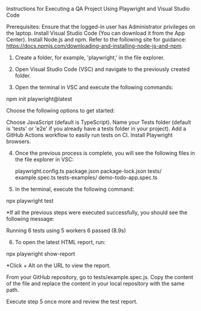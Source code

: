 Instructions for Executing a QA Project Using Playwright and Visual Studio Code

Prerequisites:
Ensure that the logged-in user has Administrator privileges on the laptop.
Install Visual Studio Code (You can download it from the App Center).
Install Node.js and npm. Refer to the following site for guidance: https://docs.npmjs.com/downloading-and-installing-node-js-and-npm.

1. Create a folder, for example, 'playwright,' in the file explorer.

2. Open Visual Studio Code (VSC) and navigate to the previously created folder.

3. Open the terminal in VSC and execute the following commands:

npm init playwright@latest

Choose the following options to get started:

Choose JavaScript (default is TypeScript).
Name your Tests folder (default is 'tests' or 'e2e' if you already have a tests folder in your project).
Add a GitHub Actions workflow to easily run tests on CI.
Install Playwright browsers.

4. Once the previous process is complete, you will see the following files in the file explorer in VSC:

    playwright.config.ts
    package.json
    package-lock.json
    tests/
        example.spec.ts
    tests-examples/
        demo-todo-app.spec.ts

5. In the terminal, execute the following command:

npx playwright test

*If all the previous steps were executed successfully, you should see the following message:


Running 6 tests using 5 workers
  6 passed (8.9s)

6. To open the latest HTML report, run:

npx playwright show-report

*Click + Alt on the URL to view the report.

From your GitHub repository, go to tests/example.spec.js.
Copy the content of the file and replace the content in your local repository with the same path.

Execute step 5 once more and review the test report.
